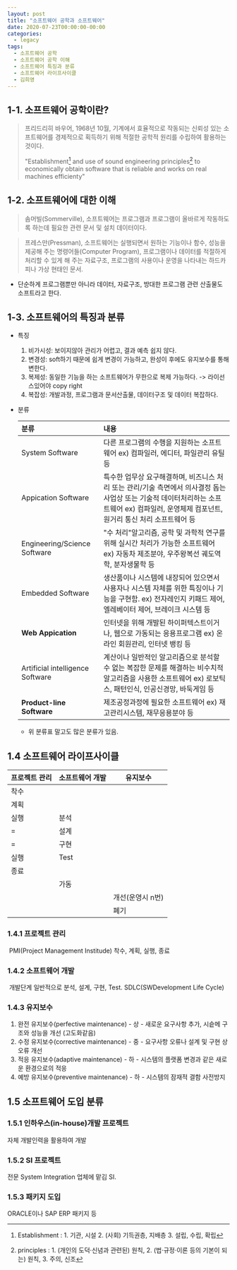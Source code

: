 ```yaml
---
layout: post
title: "소프트웨어 공학과 소프트웨어"
date: 2020-07-23T00:00:00-00:00
categories:
  - legacy
tags:
  - 소프트웨어 공학
  - 소프트웨어 공학 이해
  - 소프트웨어 특징과 분류
  - 소프트웨어 라이프사이클
  - 김희영
---
```


## 1-1. 소프트웨어 공학이란?

> 프리드리히 바우어, 1968년 10월, 기계에서 효율적으로 작동되는 신뢰성 있는 소프트웨어를 경제적으로 획득하기 위해 적절한 공학적 원리를 수립하여 활용하는 것이다.
>
> "Establishment[^establishment] and use of sound engineering principles[^principles] to economically obtain software that is reliable and works on real machines efficienty"
>
> [^establishment]: Establishment : 1. 기관, 시설 2. (사회) 기득권층, 지배층 3. 설립, 수립, 확립
> [^principles]: principles : 1. (개인의 도덕·신념과 관련된) 원칙, 2. (법·규정·이론 등의 기본이 되는) 원칙, 3. 주의, 신조

## 1-2. 소프트웨어에 대한 이해

> 솜머빌(Sommerville), 소프트웨어는 프로그램과 프로그램이 올바르게 작동하도록 하는데 필요한 관련 문서 및 설치 데이터이다.

> 프레스만(Pressman), 소프트웨어는 실행되면서 원하는 기능이나 함수, 성능을 제공해 주는 명령어들(Computer Program), 프로그램이나 데이터를 적절하게 처리할 수 있게 해 주는 자료구조, 프로그램의 사용이나 운영을 나타내는 하드카피나 가상 현태인 문서.

- 단순하게 프로그램뿐만 아니라 데이터, 자료구조, 방대한 프로그램 관련 산출물도 소프트라고 한다.

## 1-3. 소프트웨어의 특징과 분류

- 특징
  1. 비가시성: 보이지않아 관리가 어렵고, 결과 예측 쉽지 않다.
  2. 변경성: soft하기 때문에 쉽게 변경이 가능하고, 완성이 후에도 유지보수를 통해 변한다.
  3. 복제성: 동일한 기능을 하는 소프트웨어가 무한으로 복제 가능하다. -> 라이선스있어야 copy right
  4. 복잡성: 개발과정, 프로그램과 문서산출물, 데이터구조 및 데이터 복잡하다.
- 분류

  | 분류                             | 내용                                                                                                                                                                                         |
  | :------------------------------- | :------------------------------------------------------------------------------------------------------------------------------------------------------------------------------------------- |
  | System Software                  | 다른 프로그램의 수행을 지원하는 소프트웨어 ex) 컴파일러, 에디터, 파일관리 유틸 등                                                                                                            |
  | Appication Software              | 특수한 업무상 요구해결하며, 비즈니스 처리 또는 관리/기술 측면에서 의사결정 돕는 사업상 또는 기술적 데이터처리하는 소프트웨어 ex) 컴파일러, 운영체제 컴포넌트, 원거리 통신 처리 소프트웨어 등 |
  | Engineering/Science Software     | "수 처리"알고리즘, 공학 및 과학적 연구를 위해 실시간 처리가 가능한 소프트웨어 ex) 자동차 제조분야, 우주왕복선 궤도역학, 분자생물학 등                                                        |
  | Embedded Software                | 생산품이나 시스템에 내장되어 있으면서 사용자나 시스템 자체를 위한 특징이나 기능을 구현함. ex) 전자레인지 키패드 제어, 엘레베이터 제어, 브레이크 시스템 등                                    |
  | **Web Appication**               | 인터넷을 위해 개발된 하이퍼텍스트이거나, 웹으로 가동되는 응용프로그램 ex) 온라인 회원관리, 인터넷 뱅킹 등                                                                                    |
  | Artificial intelligence Software | 계산이나 일반적인 알고리즘으로 분석할 수 없는 복잡한 문제를 해결하는 비수치적 알고리즘을 사용한 소프트웨어 ex) 로보틱스, 패턴인식, 인공신경망, 바둑게임 등                                   |
  | **Product-line Software**        | 제조공정과정에 필요한 소프트웨어 ex) 재고관리시스템, 재무응용분야 등                                                                                                                         |

  - 위 분류표 말고도 많은 분류가 있음.

## 1.4 소프트웨어 라이프사이클

| 프로젝트 관리 | 소프트웨어 개발 | 유지보수         |
| ------------- | --------------- | ---------------- |
| 착수          |                 |                  |
| 계획          |                 |                  |
| 실행          | 분석            |                  |
| =             | 설계            |                  |
| =             | 구현            |                  |
| 실행          | Test            |                  |
| 종료          |                 |                  |
|               | 가동            |                  |
|               |                 | 개선(운영시 n번) |
|               |                 | 폐기             |

### 1.4.1 프로젝트 관리

​ PMI(Project Management Institude) 착수, 계획, 실행, 종료

### 1.4.2 소프트웨어 개발

​ 개발단계 일반적으로 분석, 설계, 구현, Test. SDLC(SWDevelopment Life Cycle)

### 1.4.3 유지보수

1. 완전 유지보수(perfective maintenance) - 상 - 새로운 요구사항 추가, 시슽메 구조와 성능을 개선 (고도화같음)
2. 수정 유지보수(corrective maintenance) - 중 - 요구사항 오류나 설계 및 구현 상 오류 개선 
3. 적응 유지보수(adaptive maintenance) - 하 - 시스템의 플랫폼 변경과 같은 새로운 환경으로의 적응
4. 예방 유지보수(preventive maintenance) - 하 - 시스템의 잠재적 결함 사전방지

## 1.5 소프트웨어 도입 분류

### 1.5.1 인하우스(in-house)개발 프로젝트

자체 개발인력을 활용하여 개발

### 1.5.2 SI 프로젝트

전문 System Integration 업체에 맡김 SI.

### 1.5.3 패키지 도입

ORACLE이나 SAP ERP 패키지 등
